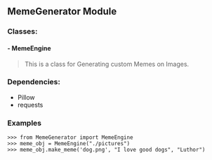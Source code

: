 ## MemeGenerator Module
	 
### Classes:

#### - MemeEngine

> This is a class for Generating custom Memes on Images.

 ### Dependencies:
- Pillow
- requests

### Examples

    >>> from MemeGenerator import MemeEngine    
    >>> meme_obj = MemeEngine("./pictures")    
    >>> meme_obj.make_meme('dog.png', "I love good dogs", "Luthor")
